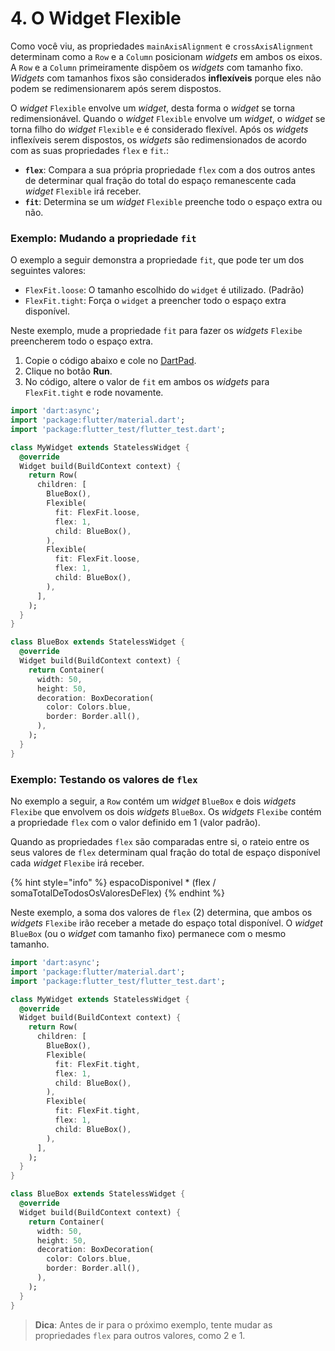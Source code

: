 # 4. O Widget Flexible

Como você viu, as propriedades `mainAxisAlignment` e `crossAxisAlignment` determinam como a `Row` e a `Column` posicionam _widgets_ em ambos os eixos. A `Row` e a `Column` primeiramente dispõem os _widgets_ com tamanho fixo. _Widgets_ com tamanhos fixos são considerados **inflexíveis** porque eles não podem se redimensionarem após serem dispostos.

O _widget_ `Flexible` envolve um _widget_, desta forma o _widget_ se torna redimensionável. Quando o _widget_ `Flexible` envolve um _widget_, o _widget_ se torna filho do _widget_ `Flexible` e é considerado flexível. Após os _widgets_ inflexíveis serem dispostos, os _widgets_ são redimensionados de acordo com as suas propriedades `flex` e `fit`.:

* **`flex`**: Compara a sua própria propriedade `flex` com a dos outros antes de determinar qual fração do total do espaço remanescente cada _widget_ `Flexible` irá receber.
* **`fit`**: Determina se um _widget_ `Flexible` preenche todo o espaço extra ou não.

### Exemplo: Mudando a propriedade `fit`

O exemplo a seguir demonstra a propriedade `fit`, que pode ter um dos seguintes valores:

* `FlexFit.loose`: O tamanho escolhido do `widget` é utilizado. \(Padrão\)
* `FlexFit.tight`: Força o `widget` a preencher todo o espaço extra disponível.

Neste exemplo, mude a propriedade `fit` para fazer os _widgets_ `Flexibe` preencherem todo o espaço extra.

1. Copie o código abaixo e cole no [DartPad](https://dartpad.dev/embed-flutter.html?id=817baa1ba2123f15abda92598c4343cc).
2. Clique no botão **Run**.
3. No código, altere o valor de `fit` em ambos os _widgets_ para `FlexFit.tight` e rode novamente.

```dart
import 'dart:async';
import 'package:flutter/material.dart';
import 'package:flutter_test/flutter_test.dart';

class MyWidget extends StatelessWidget {
  @override
  Widget build(BuildContext context) {
    return Row(
      children: [
        BlueBox(),
        Flexible(
          fit: FlexFit.loose,
          flex: 1,
          child: BlueBox(),
        ),
        Flexible(
          fit: FlexFit.loose,
          flex: 1,
          child: BlueBox(),
        ),
      ],
    );
  }
}

class BlueBox extends StatelessWidget {
  @override
  Widget build(BuildContext context) {
    return Container(
      width: 50,
      height: 50,
      decoration: BoxDecoration(
        color: Colors.blue,
        border: Border.all(),
      ),
    );
  }
}
```

### Exemplo: Testando os valores de `flex`

No exemplo a seguir, a `Row` contém um _widget_ `BlueBox` e dois _widgets_ `Flexibe` que envolvem os dois _widgets_ `BlueBox`. Os _widgets_ `Flexibe` contém a propriedade `flex` com o valor definido em 1 \(valor padrão\).

Quando as propriedades `flex` são comparadas entre si, o rateio entre os seus valores de `flex` determinam qual fração do total de espaço disponível cada _widget_ `Flexibe` irá receber.

{% hint style="info" %}
espacoDisponivel \* \(flex / somaTotalDeTodosOsValoresDeFlex\)
{% endhint %}

Neste exemplo, a soma dos valores de `flex` \(2\) determina, que ambos os _widgets_ `Flexibe` irão receber a metade do espaço total disponível. O _widget_ `BlueBox` \(ou o _widget_ com tamanho fixo\) permanece com o mesmo tamanho.

```dart
import 'dart:async';
import 'package:flutter/material.dart';
import 'package:flutter_test/flutter_test.dart';

class MyWidget extends StatelessWidget {
  @override
  Widget build(BuildContext context) {
    return Row(
      children: [
        BlueBox(),
        Flexible(
          fit: FlexFit.tight,
          flex: 1,
          child: BlueBox(),
        ),
        Flexible(
          fit: FlexFit.tight,
          flex: 1,
          child: BlueBox(),
        ),
      ],
    );
  }
}

class BlueBox extends StatelessWidget {
  @override
  Widget build(BuildContext context) {
    return Container(
      width: 50,
      height: 50,
      decoration: BoxDecoration(
        color: Colors.blue,
        border: Border.all(),
      ),
    );
  }
}
```

> **Dica**: Antes de ir para o próximo exemplo, tente mudar as propriedades `flex` para outros valores, como 2 e 1.


